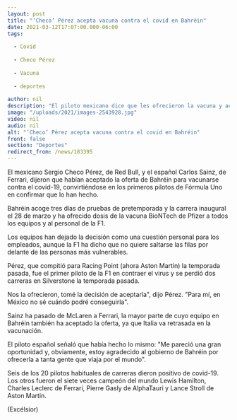 ```yaml
---
layout: post
title: "‘Checo’ Pérez acepta vacuna contra el covid en Bahréin"
date: 2021-03-12T17:07:00.000-06:00
tags:
  
  - Covid
  
  - Checo Pérez
  
  - Vacuna
  
  - deportes
  
author: nil
description: "El piloto mexicano dice que les ofrecieron la vacuna y aceptó la oferta, al igual que su coequipero Carlos Sainz"
image: "/uploads/2021/images-2543928.jpg"
video: nil
audio: nil
alt: "‘Checo’ Pérez acepta vacuna contra el covid en Bahréin"
front: false
section: "Deportes"
redirect_from: /news/183395
---
```


El mexicano Sergio Checo Pérez, de Red Bull, y el español Carlos Sainz, de Ferrari, dijeron que habían aceptado la oferta de Bahréin para vacunarse contra el covid-19, convirtiéndose en los primeros pilotos de Fórmula Uno en confirmar que lo han hecho.

Bahréin acoge tres días de pruebas de pretemporada y la carrera inaugural el 28 de marzo y ha ofrecido dosis de la vacuna BioNTech de Pfizer a todos los equipos y al personal de la F1.

Los equipos han dejado la decisión como una cuestión personal para los empleados, aunque la F1 ha dicho que no quiere saltarse las filas por delante de las personas más vulnerables.

Pérez, que compitió para Racing Point (ahora Aston Martin) la temporada pasada, fue el primer piloto de la F1 en contraer el virus y se perdió dos carreras en Silverstone la temporada pasada.

Nos la ofrecieron, tomé la decisión de aceptarla", dijo Pérez. "Para mí, en México no sé cuándo podré conseguirla".

Sainz ha pasado de McLaren a Ferrari, la mayor parte de cuyo equipo en Bahréin también ha aceptado la oferta, ya que Italia va retrasada en la vacunación.

El piloto español señaló que había hecho lo mismo: "Me pareció una gran oportunidad y, obviamente, estoy agradecido al gobierno de Bahréin por ofrecerla a tanta gente que viaja por el mundo".

Seis de los 20 pilotos habituales de carreras dieron positivo de covid-19. Los otros fueron el siete veces campeón del mundo Lewis Hamilton, Charles Leclerc de Ferrari, Pierre Gasly de AlphaTauri y Lance Stroll de Aston Martin. 

(Excélsior)